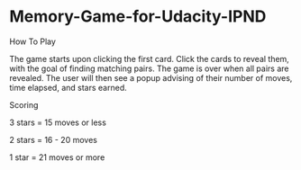 # Memory-Game-for-Udacity-IPND

How To Play

The game starts upon clicking the first card. Click the cards to reveal them, with the goal of finding matching pairs. The game is over when all pairs are revealed. The user will then see a popup advising of their number of moves, time elapsed, and stars earned.

Scoring

3 stars = 15 moves or less

2 stars = 16 - 20 moves

1 star = 21 moves or more
